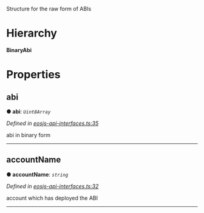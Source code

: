 

Structure for the raw form of ABIs

# Hierarchy

**BinaryAbi**

# Properties

<a id="abi"></a>

##  abi

**● abi**: *`Uint8Array`*

*Defined in [eosjs-api-interfaces.ts:35](https://github.com/EOSIO/eosjs/blob/b4493a9/src/eosjs-api-interfaces.ts#L35)*

abi in binary form

___
<a id="accountname"></a>

##  accountName

**● accountName**: *`string`*

*Defined in [eosjs-api-interfaces.ts:32](https://github.com/EOSIO/eosjs/blob/b4493a9/src/eosjs-api-interfaces.ts#L32)*

account which has deployed the ABI

___

